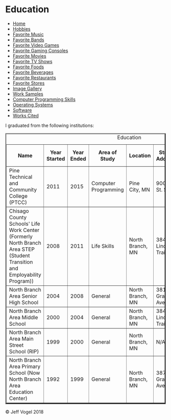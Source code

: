 <head>
		<link href="styles/Website About Me - main.md" rel="stylesheet"/>
	</head>
	<body onload="EducationProcess()">
		<div class = "header">
			<h1>Education</h1>
		</div>
		<div class="nav">
			<ul>
				<li><a href="Website About Me - Main.md">Home</a></li>
				<li><a href="Website About Me - Hobbies.md">Hobbies</a></li>
				<li><a href="Website About Me - Favorite Music.md">Favorite Music</a></li>
				<li><a href="Website About Me - Favorite Bands.md">Favorite Bands</a></li>
				<li><a href="Website About Me - Favorite Video Games.md">Favorite Video Games</a></li>
				<li><a href="Website About Me - Favorite Gaming Consoles.md">Favorite Gaming Consoles</a></li>
				<li><a href="Website About Me - Favorite Movies.md">Favorite Movies</a></li>
				<li><a href="Website About Me - Favorite TV Shows.md">Favorite TV Shows</a></li>
				<li><a href="Website About Me - Favorite Foods.md">Favorite Foods</a></li>
				<li><a href="Website About Me - Favorite Beverages.md">Favorite Beverages</a></li>
				<li><a href="Website About Me - Favorite Restaurants.md">Favorite Restaurants</a></li>
				<li><a href="Website About Me - Favorite Stores.md">Favorite Stores</a></li>
				<li><a href="Website About Me - Image Gallery.md">Image Gallery</a></li>
				<li><a href="Website About Me - Work Samples.md">Work Samples</a></li>
				<li><a href="Website About Me - Computer Programming Skills.md">Computer Programming Skills</a></li>
				<li><a href="Website About Me - Operating Systems.md">Operating Systems</a></li>
				<li><a href="Website About Me - Software.md">Software</a></li>
				<li><a href="Website About Me - Works Cited.md">Works Cited</a></li>
			</ul>
		</div>
		<div class = "content">
			<p>I graduated from the following institutions:</p>
			<div id = "myEducationDivElement">
				<table border = "3">
				<caption>Education</caption>
					<tr>
						<th>Name</th>
						<th>Year Started</th>
						<th>Year Ended</th>
						<th>Area of Study</th>
						<th>Location</th>
						<th>Street Address</th>
						<th>County</th>
						<th>Zip Code</th>
						<th>Number of Years</th>
					</tr>
					<tr>
						<td>Pine Technical and Community College (PTCC)</td>
						<td>2011</td>
						<td>2015</td>
						<td>Computer Programming</td>
						<td>Pine City, MN</td>
						<td>900 4th St. SE</td>
						<td>Pine</td>
						<td>55063</td>
						<td>4</td>
					</tr>
					<tr>
						<td>Chisago County Schools' Life Work Center (Formerly North Branch Area STEP (Student Transition and Employability Program))</td>
						<td>2008</td>
						<td>2011</td>
						<td>Life Skills</td>
						<td>North Branch, MN</td>
						<td>38423 Lincoln Trail</td>
						<td>Chisago</td>
						<td>55056</td>
						<td>3</td>
					</tr>
					<tr>
						<td>North Branch Area Senior High School</td>
						<td>2004</td>
						<td>2008</td>
						<td>General</td>
						<td>North Branch, MN</td>
						<td>38175 Grand Ave.</td>
						<td>Chisago</td>
						<td>55056</td>
						<td>4</td>
					</tr>
					<tr>
						<td>North Branch Area Middle School</td>
						<td>2000</td>
						<td>2004</td>
						<td>General</td>
						<td>North Branch, MN</td>
						<td>38431 Lincoln Trail</td>
						<td>Chisago</td>
						<td>55056</td>
						<td>4</td>
					</tr>
					<tr>
						<td>North Branch Area Main Street School (RIP)</td>
						<td>1999</td>
						<td>2000</td>
						<td>General</td>
						<td>North Branch, MN</td>
						<td>N/A</td>
						<td>Chisago</td>
						<td>55056</td>
						<td>1</td>
					</tr>
					<tr>
						<td>North Branch Area Primary School (Now North Branch Area Education Center)</td>
						<td>1992</td>
						<td>1999</td>
						<td>General</td>
						<td>North Branch, MN</td>
						<td>38705 Grand Ave.</td>
						<td>Chisago</td>
						<td>55056</td>
						<td>7</td>
					</tr>
				</table>
			</div>
		</div>
		<div class = "footer">
			<p>&copy; Jeff Vogel 2018</p>
		</div>
	</body>
